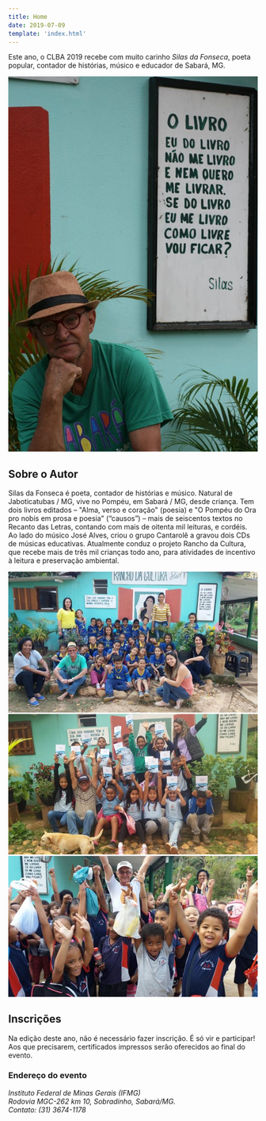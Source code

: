 ```yaml
---
title: Home
date: 2019-07-09
template: 'index.html'
---
```


Este ano, o CLBA 2019 recebe com muito carinho
*Silas da Fonseca*, poeta popular, contador de histórias,
músico e educador de Sabará, MG.

<img src="img/silas-capa.jpg" alt="Silas da Fonseca" id="img-capa">

## Sobre o Autor

Silas da Fonseca é poeta, contador de histórias e músico. Natural de Jaboticatubas / MG, vive no Pompéu, em Sabará / MG, desde criança. Tem dois livros editados – "Alma, verso e coração" (poesia) e "O Pompéu do Ora pro nobis em prosa e poesia" (“causos”) –   mais de seiscentos textos no Recanto das Letras, contando com mais de oitenta mil leituras, e cordéis. Ao lado do músico José Alves, criou o grupo Cantarolê a gravou dois CDs de músicas educativas. Atualmente conduz o projeto Rancho da Cultura, que recebe mais de três mil crianças todo ano, para atividades de incentivo à leitura e preservação ambiental.

<div id="foto-gallery">
    <div>
        <img src="img/silas-criancas1.jpg">
    </div>
    <div>
        <img src="img/silas-criancas2.jpg">
    </div>
    <div>
        <img src="img/silas-criancas3.jpg">
    </div>
</div>

## Inscrições

Na edição deste ano, não é necessário fazer inscrição.
É só vir e participar!
Aos que precisarem, certificados impressos serão
oferecidos ao final do evento.

### Endereço do evento

<address>
Instituto Federal de Minas Gerais (IFMG)<br>
Rodovia MGC-262 km 10, Sobradinho, Sabará/MG.<br>
Contato: (31) 3674-1178
</address>